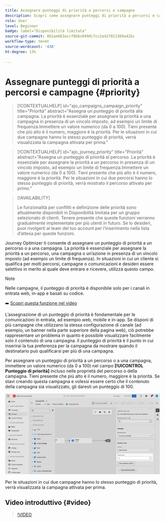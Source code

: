 ```yaml
---
title: Assegnare punteggi di priorità a percorsi e campagne
description: Scopri come assegnare punteggi di priorità a percorsi e campagne.
role: User
level: Beginner
badge: label="Disponibilità limitata"
source-git-commit: 8b1ae663accf6b6c049dc7cc2a427811369a42bc
workflow-type: tm+mt
source-wordcount: '438'
ht-degree: 13%

---
```



# Assegnare punteggi di priorità a percorsi e campagne {#priority}

>[!CONTEXTUALHELP]
>id="ajo_campaigns_campaign_priority"
>title="Priorità"
>abstract="Assegna un punteggio di priorità alla campagna. La priorità è essenziale per assegnare la priorità a una campagna in presenza di un vincolo imposto, ad esempio un limite di frequenza.Immettere un valore numerico (da 0 a 100). Tieni presente che più alto è il numero, maggiore è la priorità. Per le situazioni in cui due campagne hanno lo stesso punteggio di priorità, verrà visualizzata la campagna attivata per prima."

>[!CONTEXTUALHELP]
>id="ajo_journey_priority"
>title="Priorità"
>abstract="Assegna un punteggio di priorità al percorso. La priorità è essenziale per assegnare la priorità a un percorso in presenza di un vincolo imposto, ad esempio un limite di frequenza.Immettere un valore numerico (da 0 a 100). Tieni presente che più alto è il numero, maggiore è la priorità. Per le situazioni in cui due percorsi hanno lo stesso punteggio di priorità, verrà mostrato il percorso attivato per primo."

>[!AVAILABILITY]
>
>Le funzionalità per conflitti e definizione delle priorità sono attualmente disponibili in Disponibilità limitata per un gruppo selezionato di clienti. Tenere presente che queste funzioni verranno gradualmente implementate per più utenti in futuro. Se lo desideri, puoi rivolgerti al team del tuo account per l’inserimento nella lista d’attesa per queste funzioni.

Journey Optimizer ti consente di assegnare un punteggio di priorità a un percorso o a una campagna. La priorità è essenziale per assegnare la priorità a un percorso, una campagna o un’azione in presenza di un vincolo imposto (ad esempio un limite di frequenza). In situazioni in cui un cliente si qualifica per molti percorsi, campagne o comunicazioni e desideri essere selettivo in merito al quale deve entrare e ricevere, utilizza questo campo.

>[!NOTE]
>
>Nelle campagne, il punteggio di priorità è disponibile solo per i canali in entrata web, in-app e basati su codice.

➡️ [Scopri questa funzione nel video](#video)

L’assegnazione di un punteggio di priorità è fondamentale per le comunicazioni in entrata, ad esempio web, mobile e in-app. Se disponi di più campagne che utilizzano la stessa configurazione di canale (ad esempio, un banner nella parte superiore della pagina web), ciò potrebbe rappresentare un problema in quanto è possibile visualizzare facilmente solo il contenuto di una campagna. Il punteggio di priorità è il punto in cui inserirai la tua preferenza per la campagna da mostrare quando il destinatario può qualificarsi per più di una campagna.

Per assegnare un punteggio di priorità a un percorso o a una campagna, immettere un valore numerico (da 0 a 100) nel campo **[!UICONTROL Punteggio di priorità]** incluso nelle proprietà del percorso o della campagna. Tieni presente che più alto è il numero, maggiore è la priorità. Se stavi creando questa campagna e volessi essere certo che il contenuto della campagna sia visualizzato, gli daresti un punteggio di 100.

![](assets/priority-score.png)

Per le situazioni in cui due campagne hanno lo stesso punteggio di priorità, verrà visualizzata la campagna attivata per prima.

## Video introduttivo {#video}

>[!VIDEO](https://video.tv.adobe.com/v/3435529?quality=12)

